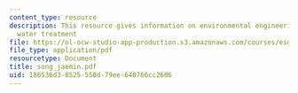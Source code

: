 ```yaml
---
content_type: resource
description: This resource gives information on environmental engineering in drinking
  water treatment
file: https://ol-ocw-studio-app-production.s3.amazonaws.com/courses/esd-342-advanced-system-architecture-spring-2006/186536d38525550d79ee640766cc2606_song_jaemin.pdf
file_type: application/pdf
resourcetype: Document
title: song_jaemin.pdf
uid: 186536d3-8525-550d-79ee-640766cc2606
---
```


